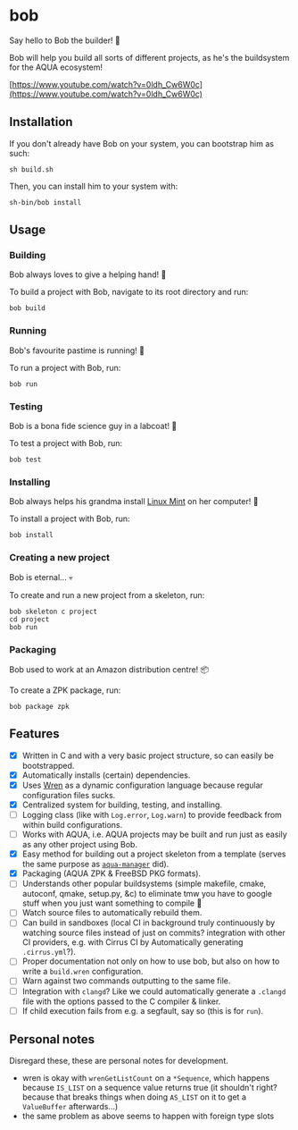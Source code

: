 # bob

Say hello to Bob the builder! 👷

Bob will help you build all sorts of different projects, as he's the buildsystem for the AQUA ecosystem!

[https://www.youtube.com/watch?v=0ldh_Cw6W0c](https://www.youtube.com/watch?v=0ldh_Cw6W0c)

## Installation

If you don't already have Bob on your system, you can bootstrap him as such:

```console
sh build.sh
```

Then, you can install him to your system with:

```console
sh-bin/bob install
```

## Usage

### Building

Bob always loves to give a helping hand! 🤝

To build a project with Bob, navigate to its root directory and run:

```console
bob build
```

### Running

Bob's favourite pastime is running! 🏃

To run a project with Bob, run:

```console
bob run
```

### Testing

Bob is a bona fide science guy in a labcoat! 🧪

To test a project with Bob, run:

```console
bob test
```

### Installing

Bob always helps his grandma install [Linux Mint](https://linuxmint.com/) on her computer! 👵

To install a project with Bob, run:

```console
bob install
```

### Creating a new project

Bob is eternal... 💀

To create and run a new project from a skeleton, run:

```console
bob skeleton c project
cd project
bob run
```

### Packaging

Bob used to work at an Amazon distribution centre! 📦

To create a ZPK package, run:

```console
bob package zpk
```

## Features

- [x] Written in C and with a very basic project structure, so can easily be bootstrapped.
- [x] Automatically installs (certain) dependencies.
- [x] Uses [Wren](https://wren.io/) as a dynamic configuration language because regular configuration files sucks.
- [x] Centralized system for building, testing, and installing.
- [ ] Logging class (like with `Log.error`, `Log.warn`) to provide feedback from within build configurations.
- [ ] Works with AQUA, i.e. AQUA projects may be built and run just as easily as any other project using Bob.
- [x] Easy method for building out a project skeleton from a template (serves the same purpose as [`aqua-manager`](https://github.com/inobulles/aqua-manager) did).
- [x] Packaging (AQUA ZPK & FreeBSD PKG formats).
- [ ] Understands other popular buildsystems (simple makefile, cmake, autoconf, qmake, setup.py, &c) to eliminate tmw you have to google stuff when you just want something to compile 🤪
- [ ] Watch source files to automatically rebuild them.
- [ ] Can build in sandboxes (local CI in background truly continuously by watching source files instead of just on commits? integration with other CI providers, e.g. with Cirrus CI by Automatically generating `.cirrus.yml`?).
- [ ] Proper documentation not only on how to use bob, but also on how to write a `build.wren` configuration.
- [ ] Warn against two commands outputting to the same file.
- [ ] Integration with `clangd`? Like we could automatically generate a `.clangd` file with the options passed to the C compiler & linker.
- [ ] If child execution fails from e.g. a segfault, say so (this is for `run`).

## Personal notes

Disregard these, these are personal notes for development.

- wren is okay with `wrenGetListCount` on a `*Sequence`, which happens because `IS_LIST` on a sequence value returns true (it shouldn't right? because that breaks things when doing `AS_LIST` on it to get a `ValueBuffer` afterwards...)
- the same problem as above seems to happen with foreign type slots
